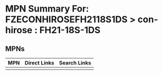 



# MPN Summary For: FZECONHIROSEFH2118S1DS > con-hirose : FH21-18S-1DS

## MPNs
  

|MPN|Direct Links|Search Links|
| :--- | :--- | :--- |
||||
